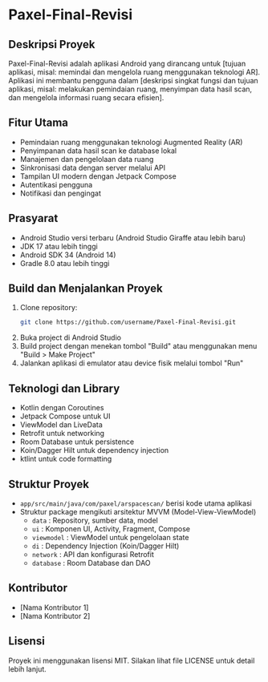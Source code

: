 # Paxel-Final-Revisi

## Deskripsi Proyek
Paxel-Final-Revisi adalah aplikasi Android yang dirancang untuk [tujuan aplikasi, misal: memindai dan mengelola ruang menggunakan teknologi AR]. Aplikasi ini membantu pengguna dalam [deskripsi singkat fungsi dan tujuan aplikasi, misal: melakukan pemindaian ruang, menyimpan data hasil scan, dan mengelola informasi ruang secara efisien].

## Fitur Utama
- Pemindaian ruang menggunakan teknologi Augmented Reality (AR)
- Penyimpanan data hasil scan ke database lokal
- Manajemen dan pengelolaan data ruang
- Sinkronisasi data dengan server melalui API
- Tampilan UI modern dengan Jetpack Compose
- Autentikasi pengguna
- Notifikasi dan pengingat

## Prasyarat
- Android Studio versi terbaru (Android Studio Giraffe atau lebih baru)
- JDK 17 atau lebih tinggi
- Android SDK 34 (Android 14)
- Gradle 8.0 atau lebih tinggi

## Build dan Menjalankan Proyek
1. Clone repository:
   ```bash
   git clone https://github.com/username/Paxel-Final-Revisi.git
   ```
2. Buka project di Android Studio
3. Build project dengan menekan tombol "Build" atau menggunakan menu "Build > Make Project"
4. Jalankan aplikasi di emulator atau device fisik melalui tombol "Run"

## Teknologi dan Library
- Kotlin dengan Coroutines
- Jetpack Compose untuk UI
- ViewModel dan LiveData
- Retrofit untuk networking
- Room Database untuk persistence
- Koin/Dagger Hilt untuk dependency injection
- ktlint untuk code formatting

## Struktur Proyek
- `app/src/main/java/com/paxel/arspacescan/` berisi kode utama aplikasi
- Struktur package mengikuti arsitektur MVVM (Model-View-ViewModel)
  - `data` : Repository, sumber data, model
  - `ui` : Komponen UI, Activity, Fragment, Compose
  - `viewmodel` : ViewModel untuk pengelolaan state
  - `di` : Dependency Injection (Koin/Dagger Hilt)
  - `network` : API dan konfigurasi Retrofit
  - `database` : Room Database dan DAO

## Kontributor
- [Nama Kontributor 1]
- [Nama Kontributor 2]

## Lisensi
Proyek ini menggunakan lisensi MIT. Silakan lihat file LICENSE untuk detail lebih lanjut.
